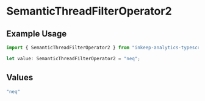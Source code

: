# SemanticThreadFilterOperator2

## Example Usage

```typescript
import { SemanticThreadFilterOperator2 } from "inkeep-analytics-typescript/models/components";

let value: SemanticThreadFilterOperator2 = "neq";
```

## Values

```typescript
"neq"
```